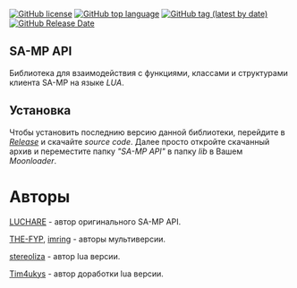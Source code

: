 [![GitHub license](https://img.shields.io/github/license/Tim4ukys/SA-MP-API)](https://github.com/Tim4ukys/SA-MP-API/blob/main/LICENSE)
[![GitHub top language](https://img.shields.io/github/languages/top/Tim4ukys/SA-MP-API)](https://github.com/Tim4ukys/SA-MP-API/search?l=lua)
[![GitHub tag (latest by date)](https://img.shields.io/github/v/tag/Tim4ukys/SA-MP-API?label=version)](https://github.com/Tim4ukys/SA-MP-API/releases/latest)
[![GitHub Release Date](https://img.shields.io/github/release-date/Tim4ukys/SA-MP-API)](https://github.com/Tim4ukys/SA-MP-API/releases)

## SA-MP API

Библиотека для взаимодействия с функциями, классами и структурами клиента SA-MP на языке _LUA_.

## Установка 

Чтобы установить последнию версию данной библиотеки, перейдите в [_Release_](https://github.com/Tim4ukys/SA-MP-API/releases/latest) и скачайте _source code_.
Далее просто откройте скачанный архив и переместите папку _"SA-MP API"_ в папку _lib_ в Вашем _Moonloader_.

# Авторы

[LUCHARE](https://github.com/LUCHARE) - автор оригинального SA-MP API.

[THE-FYP](https://www.blast.hk/members/2/), [imring](https://github.com/imring) - авторы мультиверсии.

[stereoliza](https://www.blast.hk/members/374442/) - автор lua версии.

[Tim4ukys](https://vk.com/tim4ukys) - автор доработки lua версии.
